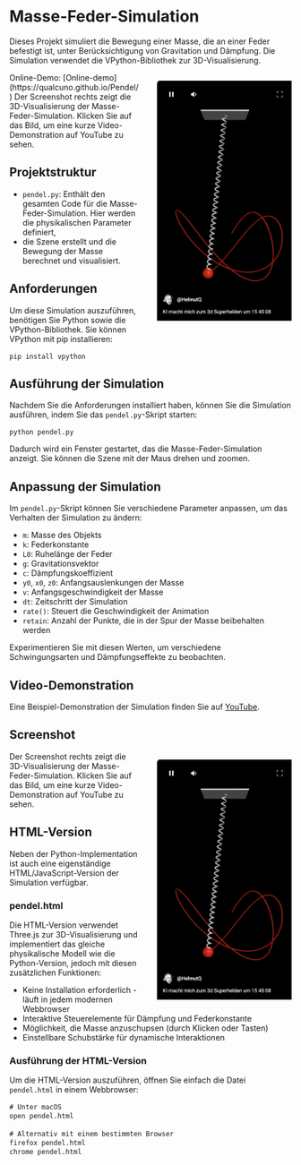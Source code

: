 # Masse-Feder-Simulation

Dieses Projekt simuliert die Bewegung einer Masse, die an einer Feder befestigt ist, unter Berücksichtigung von Gravitation und Dämpfung. Die Simulation verwendet die VPython-Bibliothek zur 3D-Visualisierung.

<p align="right" style="float: right; margin-left: 20px;">
    <a href="https://www.youtube.com/shorts/MSY_UUy0_Ds">
        <img src="pendel.jpg" alt="Masse-Feder-Simulation" width="250">
    </a>
</p>
Online-Demo: [Online-demo](https://qualcuno.github.io/Pendel/)
Der Screenshot rechts zeigt die 3D-Visualisierung der Masse-Feder-Simulation. Klicken Sie auf das Bild, um eine kurze Video-Demonstration auf YouTube zu sehen.

## Projektstruktur

- `pendel.py`: Enthält den gesamten Code für die Masse-Feder-Simulation. Hier werden die physikalischen Parameter definiert,
-  die Szene erstellt und die Bewegung der Masse berechnet und visualisiert.
 
## Anforderungen

Um diese Simulation auszuführen, benötigen Sie Python sowie die VPython-Bibliothek. Sie können VPython mit pip installieren:

```shell
pip install vpython
```

## Ausführung der Simulation

Nachdem Sie die Anforderungen installiert haben, können Sie die Simulation ausführen, indem Sie das `pendel.py`-Skript starten:

```
python pendel.py
```

Dadurch wird ein Fenster gestartet, das die Masse-Feder-Simulation anzeigt. Sie können die Szene mit der Maus drehen und zoomen.

## Anpassung der Simulation

Im `pendel.py`-Skript können Sie verschiedene Parameter anpassen, um das Verhalten der Simulation zu ändern:

- `m`: Masse des Objekts
- `k`: Federkonstante
- `L0`: Ruhelänge der Feder
- `g`: Gravitationsvektor
- `c`: Dämpfungskoeffizient
- `y0`, `x0`, `z0`: Anfangsauslenkungen der Masse
- `v`: Anfangsgeschwindigkeit der Masse
- `dt`: Zeitschritt der Simulation
- `rate()`: Steuert die Geschwindigkeit der Animation
- `retain`: Anzahl der Punkte, die in der Spur der Masse beibehalten werden

Experimentieren Sie mit diesen Werten, um verschiedene Schwingungsarten und Dämpfungseffekte zu beobachten.

## Video-Demonstration

Eine Beispiel-Demonstration der Simulation finden Sie auf [YouTube](https://www.youtube.com/shorts/MSY_UUy0_Ds).

## Screenshot
<p align="right" style="float: right; margin-left: 20px;">
    <a href="https://www.youtube.com/shorts/MSY_UUy0_Ds">
        <img src="pendel.jpg" alt="Masse-Feder-Simulation" width="250">
    </a>
</p>
Der Screenshot rechts zeigt die 3D-Visualisierung der Masse-Feder-Simulation. Klicken Sie auf das Bild, um eine kurze Video-Demonstration auf YouTube zu sehen.

## HTML-Version

Neben der Python-Implementation ist auch eine eigenständige HTML/JavaScript-Version der Simulation verfügbar.

### pendel.html

Die HTML-Version verwendet Three.js zur 3D-Visualisierung und implementiert das gleiche physikalische Modell wie die Python-Version, jedoch mit diesen zusätzlichen Funktionen:

- Keine Installation erforderlich - läuft in jedem modernen Webbrowser
- Interaktive Steuerelemente für Dämpfung und Federkonstante
- Möglichkeit, die Masse anzuschupsen (durch Klicken oder Tasten)
- Einstellbare Schubstärke für dynamische Interaktionen

### Ausführung der HTML-Version

Um die HTML-Version auszuführen, öffnen Sie einfach die Datei `pendel.html` in einem Webbrowser:

```shell
# Unter macOS
open pendel.html

# Alternativ mit einem bestimmten Browser
firefox pendel.html
chrome pendel.html
```